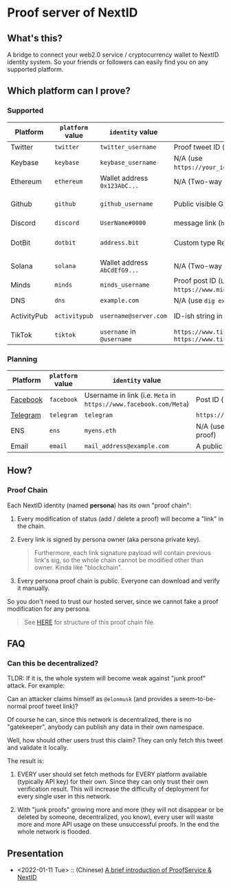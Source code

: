 # Proof server of NextID

## What's this?

A bridge to connect your web2.0 service / cryptocurrency wallet to
NextID identity system. So your friends or followers can easily find
you on any supported platform.

## Which platform can I prove?

### Supported

| Platform    | `platform` value | `identity` value             | `proof_location` value                                                                   | Misc.                                                  |
|-------------|------------------|------------------------------|------------------------------------------------------------------------------------------|--------------------------------------------------------|
| Twitter     | `twitter`        | `twitter_username`           | Proof tweet ID (`1415362679095635970`)                                                   |                                                        |
| Keybase     | `keybase`        | `keybase_username`           | N/A (use `https://your_identity.keybase.pub/NextID/COMPRESSED_PUBKEY_HEX.txt`)           |                                                        |
| Ethereum    | `ethereum`       | Wallet address `0x123AbC...` | N/A (Two-way signatures created from persona sk and wallet sk)                           |                                                        |
| Github      | `github`         | `github_username`            | Public visible Gist ID `a6dddd2811af21b671fd`                                            | Gist should contain `0xPUBKEY_COMRESSED_HEX.json` file |
| Discord     | `discord`        | `UserName#0000`              | message link (`https://discord.com/channels/DIGITS/DIGITS/DIGITS`)                       |                                                        |
| DotBit      | `dotbit`         | `address.bit`                | Custom type Record (`nextid_proof_0xPUBKEY_COMRESSED_HEX`)                               | Formerly known as DAS (Decentralized Account System)   |
| Solana      | `solana`         | Wallet address `AbCdEfG9...` | N/A (Two-way signatures created from persona sk and wallet sk)                           |                                                        |
| Minds       | `minds`          | `minds_username`             | Proof post ID (`LONG_DIGITS` in `https://www.minds.com/newsfeed/LONG_DIGITS`)            |                                                        |
| DNS         | `dns`            | `example.com`                | N/A (use `dig example.com TXT`)                                                          |                                                        |
| ActivityPub | `activitypub`    | `username@server.com`        | ID-ish string in "toot"'s detail page link                                               | Supports `mastodon`, `pleroma` and `misskey` instances |
| TikTok      | `tiktok`         | `username` in `@username`    | `https://www.tiktok.com/@username/video/DIGITS` or `https://www.tiktok.com/t/SHORTLINK/` |                                                        |

### Planning

| Platform                             | `platform` value | `identity` value                                                  | `proof_location` value                                 | Misc. |
|--------------------------------------|------------------|-------------------------------------------------------------------|--------------------------------------------------------|-------|
| [Facebook](https://www.facebook.com) | `facebook`       | Username in link (i.e. `Meta` in `https://www.facebook.com/Meta`) | Post ID (`460695145492083`)                            |       |
| [Telegram](https://telegram.org)     | `telegram`       | `telegram`                                                        | `https://t.me/some_public_group/CHAT_ID_DIGITS`        |       |
| ENS                                  | `ens`            | `myens.eth`                                                       | N/A (use `id.next.proof` record in ENS to store proof) |       |
| Email                                | `email`          | `mail_address@example.com`                                        | A public mailing list `mbox` download URL (?)          |       |

## How?

### Proof Chain

Each NextID identity (named **persona**) has its own "proof chain":

1. Every modification of status (add / delete a proof) will become a
   "link" in the chain.

2. Every link is signed by persona owner (aka persona private key).

   > Furthermore, each link signature payload will contain previous
   > link's sig, so the whole chain cannot be modified other than
   > owner. Kinda like "blockchain".

3. Every persona proof chain is public. Everyone can download and
   verify it manually.

So you don't need to trust our hosted server, since we cannot fake a
proof modification for any persona.

> See [HERE](./proof_chain.md) for structure of this proof chain file.

## FAQ

### Can this be decentralized?

TLDR: If it is, the whole system will become weak against "junk proof"
attack. For example:

Can an attacker claims himself as `@elonmusk` (and provides a
seem-to-be-normal proof tweet link)?

Of course he can, since this network is decentralized, there is no
"gatekeeper", anybody can publish any data in their own namespace.

Well, how should other users trust this claim?  They can only fetch this
tweet and validate it locally.

The result is:

1. EVERY user should set fetch methods for EVERY platform available
   (typically API key) for their own.  Since they can only trust their
   own verification result.  This will increase the difficulty of
   deployment for every single user in this network.

2. With "junk proofs" growing more and more (they will not disappear or
   be deleted by someone, decentralized, you know), every user
   will waste more and more API usage on these unsuccessful proofs.
   In the end the whole network is flooded.

## Presentation

- <2022-01-11 Tue> :: (Chinese) [A brief introduction of ProofService & NextID](https://docs.google.com/presentation/d/1aq9H8eViLRgZ32xcTcTsAdET52X3P3jtuJFIP5COpyI/edit?usp=sharing)
